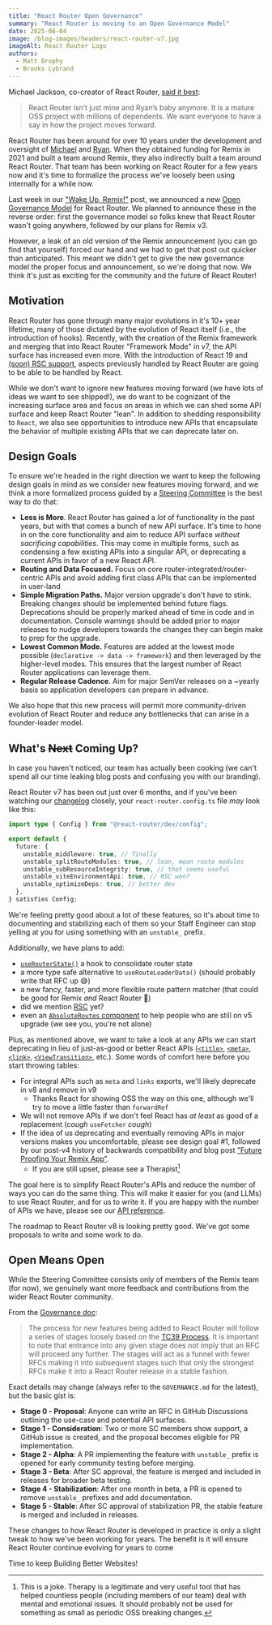 ```yaml
---
title: "React Router Open Governance"
summary: "React Router is moving to an Open Governance Model"
date: 2025-06-04
image: /blog-images/headers/react-router-v7.jpg
imageAlt: React Router Logo
authors:
  - Matt Brophy
  - Brooks Lybrand
---
```


Michael Jackson, co-creator of React Router, [said it best](https://x.com/mjackson/status/1927739177149382991):

> React Router isn’t just mine and Ryan’s baby anymore. It is a mature OSS project with millions of dependents. We want everyone to have a say in how the project moves forward.

React Router has been around for over 10 years under the development and oversight of [Michael](https://x.com/mjackson) and [Ryan](https://x.com/ryanflorence). When they obtained funding for Remix in 2021 and built a team around Remix, they also indirectly built a team around React Router. That team has been working on React Router for a few years now and it's time to formalize the process we've loosely been using internally for a while now.

Last week in our ["Wake Up, Remix!"](https://remix.run/blog/wake-up-remix) post, we announced a new [Open Governance Model](https://github.com/remix-run/react-router/blob/main/GOVERNANCE.md) for React Router. We planned to announce these in the reverse order: first the governance model so folks knew that React Router wasn't going anywhere, followed by our plans for Remix v3.

However, a leak of an old version of the Remix announcement (you can go find that yourself) forced our hand and we had to get that post out quicker than anticipated. This meant we didn't get to give the new governance model the proper focus and announcement, so we're doing that now. We think it's just as exciting for the community and the future of React Router!

## Motivation

React Router has gone through many major evolutions in it's 10+ year lifetime, many of those dictated by the evolution of React itself (i.e., the introduction of hooks). Recently, with the creation of the Remix framework and merging that into React Router "Framework Mode" in v7, the API surface has increased even more. With the introduction of React 19 and [(soon) RSC support](./rsc-preview), aspects previously handled by React Router are going to be able to be handled by React.

While we don't want to ignore new features moving forward (we have lots of ideas we want to see shipped!), we do want to be cognizant of the increasing surface area and focus on areas in which we can shed some API surface and keep React Router "lean". In addition to shedding responsibility to `React`, we also see opportunities to introduce new APIs that encapsulate the behavior of multiple existing APIs that we can deprecate later on.

## Design Goals

To ensure we're headed in the right direction we want to keep the following design goals in mind as we consider new features moving forward, and we think a more formalized process guided by a [Steering Committee](https://github.com/remix-run/react-router/blob/main/GOVERNANCE.md#steering-committee) is the best way to do that:

- **Less is More**. React Router has gained a _lot_ of functionality in the past years, but with that comes a bunch of new API surface. It's time to hone in on the core functionality and aim to reduce API surface _without sacrificing capabilities_. This may come in multiple forms, such as condensing a few existing APIs into a singular API, or deprecating a current APIs in favor of a new React API.
- **Routing and Data Focused.** Focus on core router-integrated/router-centric APIs and avoid adding first class APIs that can be implemented in user-land
- **Simple Migration Paths.** Major version upgrade's don't have to stink. Breaking changes should be implemented behind future flags. Deprecations should be properly marked ahead of time in code and in documentation. Console warnings should be added prior to major releases to nudge developers towards the changes they can begin make to prep for the upgrade.
- **Lowest Common Mode.** Features are added at the lowest mode possible (`declarative -> data -> framework`) and then leveraged by the higher-level modes. This ensures that the largest number of React Router applications can leverage them.
- **Regular Release Cadence**. Aim for major SemVer releases on a ~yearly basis so application developers can prepare in advance.

We also hope that this new process will permit more community-driven evolution of React Router and reduce any bottlenecks that can arise in a founder-leader model.

## What's ~~Next~~ Coming Up?

In case you haven't noticed, our team has actually been cooking (we can't spend all our time leaking blog posts and confusing you with our branding).

React Router v7 has been out just over 6 months, and if you've been watching our [changelog](https://reactrouter.com/changelog) closely, your `react-router.config.ts` file _may_ look like this:

```ts
import type { Config } from "@react-router/dev/config";

export default {
  future: {
    unstable_middleware: true, // finally
    unstable_splitRouteModules: true, // lean, mean route modules
    unstable_subResourceIntegrity: true, // that seems useful
    unstable_viteEnvironmentApi: true, // RSC wen?
    unstable_optimizeDeps: true, // better dev
  },
} satisfies Config;
```

We're feeling pretty good about a lot of these features, so it's about time to documenting and stabilizing each of them so your Staff Engineer can stop yelling at you for using something with an `unstable_` prefix.

Additionally, we have plans to add:

- [`useRouterState()`](https://github.com/remix-run/react-router/issues/13073) a hook to consolidate router state
- a more type safe alternative to `useRouteLoaderData()` (should probably write that RFC up 😅)
- a new fancy, faster, and more flexible route pattern matcher (that could be good for Remix _and_ React Router 🤔)
- did we mention [RSC](./rsc-preview) yet?
- even an [`AbsoluteRoutes` component](https://github.com/remix-run/react-router/issues/12959) to help people who are still on v5 upgrade (we see you, you're not alone)

Plus, as mentioned above, we want to take a look at any APIs we can start deprecating in lieu of just-as-good or better React APIs ([`<title>`](https://react.dev/reference/react-dom/components/title), [`<meta>`](https://react.dev/reference/react-dom/components/meta), [`<link>`](https://react.dev/reference/react-dom/components/link), [`<ViewTransition>`](https://react.dev/reference/react/ViewTransition), etc.). Some words of comfort here before you start throwing tables:

- For integral APIs such as `meta` and `links` exports, we'll likely deprecate in v8 and remove in v9
  - Thanks React for showing OSS the way on this one, although we'll try to move a little faster than `forwardRef`
- We will not remove APIs if we don't feel React has _at least_ as good of a replacement (_cough_ `useFetcher` _cough_)
- If the idea of us deprecating and eventually removing APIs in major versions makes you uncomfortable, please see design goal #1, followed by our post-v4 history of backwards compatibility and blog post ["Future Proofing Your Remix App"](./future-flags.md).
  - If you are still upset, please see a Therapist[^1]

The goal here is to simplify React Router's APIs and reduce the number of ways you can do the same thing. This will make it easier for you (and LLMs) to use React Router, and for us to write it. If you are happy with the number of APIs we have, please see our [API reference](https://api.reactrouter.com/v7/modules/react_router.html).

The roadmap to React Router v8 is looking pretty good. We've got some proposals to write and some work to do.

## Open Means Open

While the Steering Committee consists only of members of the Remix team (for now), we genuinely want more feedback and contributions from the wider React Router community.

From the [Governance doc](https://github.com/remix-run/react-router/blob/main/GOVERNANCE.md#new-feature-process):

> The process for new features being added to React Router will follow a series of stages loosely based on the [TC39 Process](https://tc39.es/process-document/). It is important to note that entrance into any given stage does not imply that an RFC will proceed any further. The stages will act as a funnel with fewer RFCs making it into subsequent stages such that only the strongest RFCs make it into a React Router release in a stable fashion.

Exact details may change (always refer to the `GOVERNANCE.md` for the latest), but the basic gist is:

- **Stage 0 - Proposal**: Anyone can write an RFC in GitHub Discussions outlining the use-case and potential API surfaces.
- **Stage 1 - Consideration**: Two or more SC members show support, a GitHub issue is created, and the proposal becomes eligible for PR implementation.
- **Stage 2 - Alpha**: A PR implementing the feature with `unstable_` prefix is opened for early community testing before merging.
- **Stage 3 - Beta**: After SC approval, the feature is merged and included in releases for broader beta testing.
- **Stage 4 - Stabilization**: After one month in beta, a PR is opened to remove `unstable_` prefixes and add documentation.
- **Stage 5 - Stable**: After SC approval of stabilization PR, the stable feature is merged and included in releases.

These changes to how React Router is developed in practice is only a slight tweak to how we've been working for years. The benefit is it will ensure React Router continue evolving for years to come

Time to keep Building Better Websites!

[^1]: This is a joke. Therapy is a legitimate and very useful tool that has helped countless people (including members of our team) deal with mental and emotional issues. It should probably not be used for something as small as periodic OSS breaking changes.
